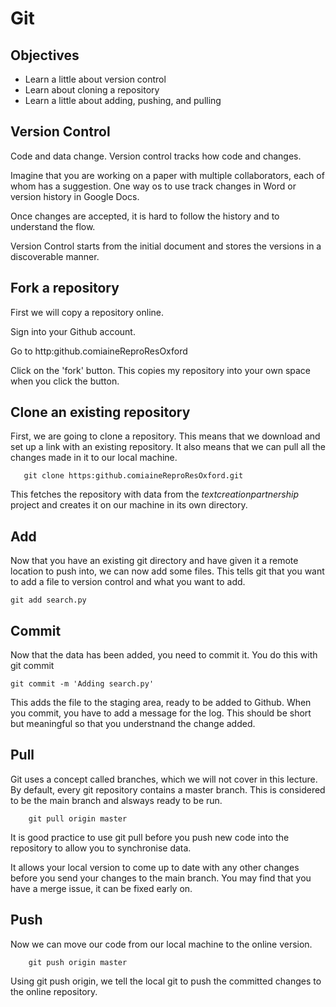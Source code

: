 Git
===

## Objectives

*  Learn a little about version control
*  Learn about cloning a repository
*  Learn a little about adding, pushing, and pulling

## Version Control

Code and data change. Version control tracks how code and changes. 

Imagine that you are working on a paper with multiple collaborators, each of whom has a suggestion. One way os to use track changes in Word or version history in Google Docs.

Once changes are accepted, it is hard to follow the history and to understand the flow. 

Version Control starts from the initial document and stores the versions in a discoverable manner.  

## Fork a repository

First we will copy a repository online. 

Sign into your Github account. 

Go to http:github.comiaineReproResOxford

Click on the 'fork' button. This copies my repository into your own space when you click the button. 

## Clone an existing repository

First, we are going to clone a repository. This means that we download and set up a link with an existing repository. It also means that we can pull all the changes made in it to our local machine. 

```
   git clone https:github.comiaineReproResOxford.git
```

This fetches the repository with data from the *textcreationpartnership* project and creates it on our machine in its own directory. 

## Add

Now that you have an existing git directory and have given it a remote location to push into, we can now add some files. This tells git that you want to add a file to version control and what you want to add. 

```
git add search.py
```

## Commit
Now that the data has been added, you need to commit it. You do this with git commit

```
git commit -m 'Adding search.py'
```

This adds the file to the staging area, ready to be added to Github. When you commit, you have to add a message for the log. This should be short but meaningful so that you understnand the change added. 

## Pull

Git uses a concept called branches, which we will not cover in this lecture. By default, every git repository contains a master branch. This is considered to be the main branch and alsways ready to be run.  

```
    git pull origin master
```
It is good practice to use git pull before you push new code into the repository to allow you to synchronise data. 

It allows your local version to come up to date with any other changes before you send your changes to the main branch. You may find that you have a merge issue, it can be fixed early on. 

## Push

Now we can move our code from our local machine to the online version. 

```
    git push origin master
```

Using git push origin, we tell the local git to push the committed changes to the online repository. 
